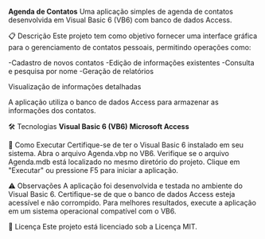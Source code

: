 **Agenda de Contatos**
Uma aplicação simples de agenda de contatos desenvolvida em Visual Basic 6 (VB6) com banco de dados Access.

📋 Descrição
Este projeto tem como objetivo fornecer uma interface gráfica para o gerenciamento de contatos pessoais, permitindo operações como:

-Cadastro de novos contatos
-Edição de informações existentes
-Consulta e pesquisa por nome
-Geração de relatórios

Visualização de informações detalhadas

A aplicação utiliza o banco de dados Access para armazenar as informações dos contatos.

🛠️ Tecnologias
**Visual Basic 6 (VB6)**
**Microsoft Access**

🚀 Como Executar
Certifique-se de ter o Visual Basic 6 instalado em seu sistema.
Abra o arquivo Agenda.vbp no VB6.
Verifique se o arquivo Agenda.mdb está localizado no mesmo diretório do projeto.
Clique em "Executar" ou pressione F5 para iniciar a aplicação.

⚠️ Observações
A aplicação foi desenvolvida e testada no ambiente do Visual Basic 6.
Certifique-se de que o banco de dados Access esteja acessível e não corrompido.
Para melhores resultados, execute a aplicação em um sistema operacional compatível com o VB6.

📄 Licença
Este projeto está licenciado sob a Licença MIT.
